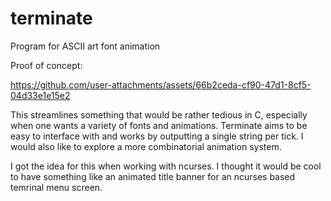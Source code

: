 # terminate
Program for ASCII art font animation

Proof of concept:

https://github.com/user-attachments/assets/66b2ceda-cf90-47d1-8cf5-04d33e1e15e2

This streamlines something that would be rather tedious in C, especially when 
one wants a variety of fonts and animations. Terminate aims to be easy to interface with
and works by outputting a single string per tick. I would also like to explore a more 
combinatorial animation system.

I got the idea for this when working with ncurses. I thought it would be cool to have something
like an animated title banner for an ncurses based temrinal menu screen.
